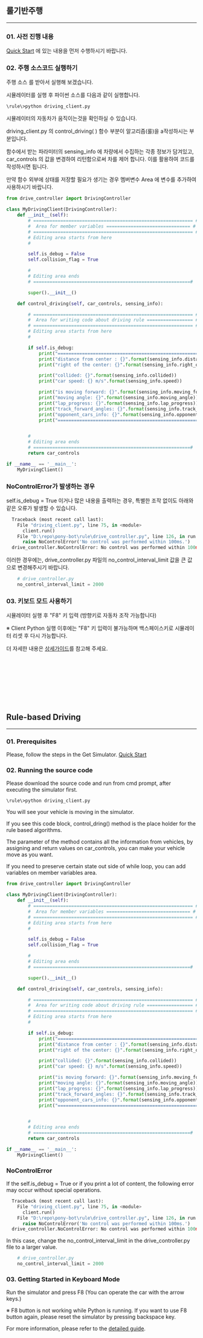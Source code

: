 ## 룰기반주행 
-------------------
### 01. 사전 진행 내용

[Quick Start](./Readme.md) 에 있는 내용을 먼저 수행하시기 바랍니다.



### 02. 주행 소스코드 실행하기

주행 소스 를 받아서 실행해 보겠습니다.

시뮬레이터를 실행 후 파이썬 소스를 다음과 같이 실행합니다.
```
\rule\>python driving_client.py
```

시뮬레이터의 자동차가 움직이는것을 확인하실 수 있습니다.


driving_client.py 의 control_driving( ) 함수 부분이 알고리즘(룰)을 a작성하시는 부분입니다.

함수에서 받는 파라미터의 sensing_info 에 차량에서 수집하는 각종 정보가 담겨있고, car_controls 의 값을 변경하여 리턴함으로써 차를 제어 합니다. 이를 활용하여 코드를 작성하시면 됩니다.

만약 함수 외부에 상태를 저장할 필요가 생기는 경우 멤버변수 Area 에 변수를 추가하여 사용하시기 바랍니다.


```python
from drive_controller import DrivingController

class MyDrivingClient(DrivingController):
    def __init__(self):
        # =========================================================== #
        #  Area for member variables =============================== #
        # =========================================================== #
        # Editing area starts from here
        #

        self.is_debug = False
        self.collision_flag = True

        #
        # Editing area ends
        # ==========================================================#

        super().__init__()

    def control_driving(self, car_controls, sensing_info):

        # =========================================================== #
        #  Area for writing code about driving rule ================= #
        # =========================================================== #
        # Editing area starts from here
        #

        if self.is_debug:
            print("=========================================================")
            print("distance from center : {}".format(sensing_info.distance_from_center))
            print("right of the center: {}".format(sensing_info.right_of_center))

            print("collided: {}".format(sensing_info.collided))
            print("car speed: {} m/s".format(sensing_info.speed))

            print("is moving forward: {}".format(sensing_info.moving_forward))
            print("moving angle: {}".format(sensing_info.moving_angle))
            print("lap_progress: {}".format(sensing_info.lap_progress))
            print("track_forward_angles: {}".format(sensing_info.track_forward_angles))
            print("opponent_cars_info: {}".format(sensing_info.opponent_cars_info))
            print("=========================================================")


        #
        # Editing area ends
        # ==========================================================#
        return car_controls

if __name__ == '__main__':
    MyDrivingClient()

```


### NoControlError가 발생하는 경우

self.is_debug = True 이거나 많은 내용을 출력하는 경우, 특별한 조작 없이도 아래와 같은 오류가 발생할 수 있습니다.

```python
  Traceback (most recent call last):
    File "driving_client.py", line 75, in <module>
      client.run()
    File "D:\repo\pony-bot\rule\drive_controller.py", line 126, in run
      raise NoControlError('No control was performed within 100ms.')
  drive_controller.NoControlError: No control was performed within 100ms.
```     


이러한 경우에는, drive_controller.py 파일의 no_control_interval_limit 값을 큰 값으로 변경해주시기 바랍니다.
```python
    # drive_controller.py
    no_control_interval_limit = 2000
```


### 03. 키보드 모드 사용하기

시뮬레이터 실행 후 "F8" 키 입력 (방향키로 자동차 조작 가능합니다)

※ Client Python 실행 이후에는 "F8" 키 입력이 불가능하며 백스페이스키로 시뮬레이터 리셋 후 다시 가능합니다.


더 자세한 내용은 [상세가이드](./Rulebase_Detail.md)를 참고해 주세요.

<br><br>
--------------
<br><br>

## Rule-based Driving 
-------------------
### 01. Prerequisites

Please, follow the steps in the Get Simulator. [Quick Start](./Readme.md) 



### 02. Running the source code

Please download the source code and run from cmd prompt, after executing the simulator first.
```
\rule\>python driving_client.py
```

You will see your vehicle is moving in the simulator.

If you see this code block, control_dring() method is the place holder for the rule based algorithms.

The parameter of the method contains all the information from vehicles, by assigning and return values on car_controls, you can make your vehicle move as you want.

If you need to preserve certain state out side of while loop, you can add variables on member variables area.



```python
from drive_controller import DrivingController

class MyDrivingClient(DrivingController):
    def __init__(self):
        # =========================================================== #
        #  Area for member variables =============================== #
        # =========================================================== #
        # Editing area starts from here
        #

        self.is_debug = False
        self.collision_flag = True

        #
        # Editing area ends
        # ==========================================================#

        super().__init__()

    def control_driving(self, car_controls, sensing_info):

        # =========================================================== #
        #  Area for writing code about driving rule ================= #
        # =========================================================== #
        # Editing area starts from here
        #

        if self.is_debug:
            print("=========================================================")
            print("distance from center : {}".format(sensing_info.distance_from_center))
            print("right of the center: {}".format(sensing_info.right_of_center))

            print("collided: {}".format(sensing_info.collided))
            print("car speed: {} m/s".format(sensing_info.speed))

            print("is moving forward: {}".format(sensing_info.moving_forward))
            print("moving angle: {}".format(sensing_info.moving_angle))
            print("lap_progress: {}".format(sensing_info.lap_progress))
            print("track_forward_angles: {}".format(sensing_info.track_forward_angles))
            print("opponent_cars_info: {}".format(sensing_info.opponent_cars_info))
            print("=========================================================")


        #
        # Editing area ends
        # ==========================================================#
        return car_controls

if __name__ == '__main__':
    MyDrivingClient()

```


### NoControlError

If the self.is_debug = True or if you print a lot of content, the following error may occur without special operations.

```python
  Traceback (most recent call last):
    File "driving_client.py", line 75, in <module>
      client.run()
    File "D:\repo\pony-bot\rule\drive_controller.py", line 126, in run
      raise NoControlError('No control was performed within 100ms.')
  drive_controller.NoControlError: No control was performed within 100ms.
```     


In this case, change the no_control_interval_limit in the drive_controller.py file to a larger value.

```python
    # drive_controller.py
    no_control_interval_limit = 2000
```


### 03. Getting Started in Keyboard Mode

Run the simulator and press F8 (You can operate the car with the arrow keys.)

※ F8 button is not working while Python is running. If you want to use F8 button again, please reset the simulator by pressing backspace key.

For more information, please refer to the [detailed guide](./Rulebase_Detail.md).
